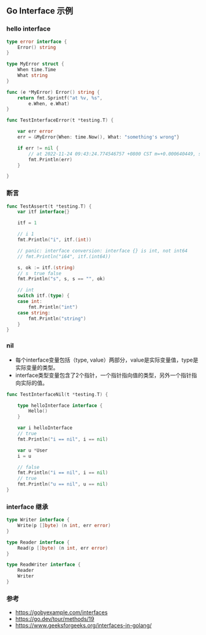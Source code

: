 ## Go Interface 示例

### hello interface

```go
type error interface {
    Error() string
}

type MyError struct {
    When time.Time
    What string
}

func (e *MyError) Error() string {
    return fmt.Sprintf("at %v, %s",
        e.When, e.What)
}

func TestInterfaceError(t *testing.T) {

    var err error
    err = &MyError{When: time.Now(), What: "something's wrong"}

    if err != nil {
        // at 2022-11-24 09:43:24.774546757 +0800 CST m=+0.000640449, something's wrong
        fmt.Println(err)
    }

}
```

### 断言

```go
func TestAssert(t *testing.T) {
    var itf interface{}

    itf = 1

	// i 1
    fmt.Println("i", itf.(int))

    // panic: interface conversion: interface {} is int, not int64
    // fmt.Println("i64", itf.(int64))

    s, ok := itf.(string)
    // s  true false
    fmt.Println("s", s, s == "", ok)

    // int
    switch itf.(type) {
    case int:
        fmt.Println("int")
    case string:
        fmt.Println("string")
    }
}
```

### nil

- 每个interface变量包括（type, value）两部分，value是实际变量值，type是实际变量的类型。
- interface类型变量包含了2个指针，一个指针指向值的类型，另外一个指针指向实际的值。


```go
func TestInterfaceNil(t *testing.T) {

	type helloInterface interface {
		Hello()
	}

	var i helloInterface
	// true
	fmt.Println("i == nil", i == nil)

	var u *User
	i = u

	// false
	fmt.Println("i == nil", i == nil)
	// true
	fmt.Println("u == nil", u == nil)
}
```

### interface 继承

```go
type Writer interface {
    Write(p []byte) (n int, err error)
}

type Reader interface {
    Read(p []byte) (n int, err error)
}

type ReadWriter interface {
    Reader
    Writer
}
```

### 参考

- https://gobyexample.com/interfaces
- https://go.dev/tour/methods/19
- https://www.geeksforgeeks.org/interfaces-in-golang/